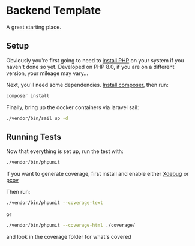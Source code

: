 # Backend Template

A great starting place.

## Setup

Obviously you're first going to need to [install PHP](https://www.php.net/manual/en/install.php)
on your system if you haven't done so yet. Developed on PHP 8.0, if you are on a different
version, your mileage may vary...

Next, you'll need some dependencies.
[Install composer](https://getcomposer.org/doc/00-intro.md), then run:
```bash
composer install
```

Finally, bring up the docker containers via laravel sail:
```bash
./vendor/bin/sail up -d
```

## Running Tests

Now that everything is set up, run the test with:
```bash
./vendor/bin/phpunit
```

If you want to generate coverage, first install and enable either [Xdebug](https://xdebug.org/docs/install) or [pcov](https://github.com/krakjoe/pcov/blob/release/INSTALL.md)

Then run:
```bash
./vendor/bin/phpunit --coverage-text
```
or
```bash
./vendor/bin/phpunit --coverage-html ./coverage/
```
and look in the coverage folder for what's covered
